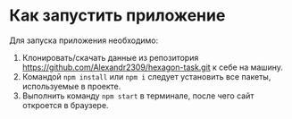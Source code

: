 # Как запустить приложение
Для запуска приложения необходимо: 
1) Клонировать/скачать данные из репозитория https://github.com/Alexandr2309/hexagon-task.git к себе на машину.
2) Командой `npm install` или `npm i` следует установить все пакеты, используемые в проекте.
3) Выполнить команду `npm start` в терминале, после чего сайт откроется в браузере.
